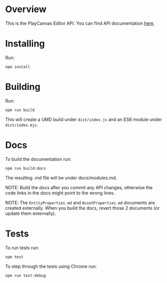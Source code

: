 # Overview

This is the PlayCanvas Editor API. You can find API documentation [here](docs/modules.md).

# Installing
Run:
```
npm install
```

# Building

Run:
```
npm run build
```

This will create a UMD build under `dist/index.js` and an ES6 module under `dist/index.mjs`.

# Docs

To build the documentation run:
```
npm run build:docs
```

The resulting .md file will be under docs/modules.md.

NOTE: Build the docs after you commit any API changes, otherwise the code links in the docs might point to the wrong lines.

NOTE: The `EntityProperties.md` and `AssetProperties.md` documents are created externally. When you build the docs, revert those 2 documents (or update them externally).

# Tests

To run tests run:
```
npm test
```

To step through the tests using Chrome run:
```
npm run test:debug
```
